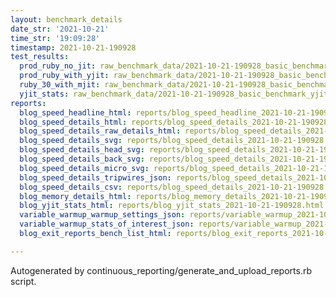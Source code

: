 ```yaml
---
layout: benchmark_details
date_str: '2021-10-21'
time_str: '19:09:28'
timestamp: 2021-10-21-190928
test_results:
  prod_ruby_no_jit: raw_benchmark_data/2021-10-21-190928_basic_benchmark_prod_ruby_no_jit.json
  prod_ruby_with_yjit: raw_benchmark_data/2021-10-21-190928_basic_benchmark_prod_ruby_with_yjit.json
  ruby_30_with_mjit: raw_benchmark_data/2021-10-21-190928_basic_benchmark_ruby_30_with_mjit.json
  yjit_stats: raw_benchmark_data/2021-10-21-190928_basic_benchmark_yjit_stats.json
reports:
  blog_speed_headline_html: reports/blog_speed_headline_2021-10-21-190928.html
  blog_speed_details_html: reports/blog_speed_details_2021-10-21-190928.html
  blog_speed_details_raw_details_html: reports/blog_speed_details_2021-10-21-190928.raw_details.html
  blog_speed_details_svg: reports/blog_speed_details_2021-10-21-190928.svg
  blog_speed_details_head_svg: reports/blog_speed_details_2021-10-21-190928.head.svg
  blog_speed_details_back_svg: reports/blog_speed_details_2021-10-21-190928.back.svg
  blog_speed_details_micro_svg: reports/blog_speed_details_2021-10-21-190928.micro.svg
  blog_speed_details_tripwires_json: reports/blog_speed_details_2021-10-21-190928.tripwires.json
  blog_speed_details_csv: reports/blog_speed_details_2021-10-21-190928.csv
  blog_memory_details_html: reports/blog_memory_details_2021-10-21-190928.html
  blog_yjit_stats_html: reports/blog_yjit_stats_2021-10-21-190928.html
  variable_warmup_warmup_settings_json: reports/variable_warmup_2021-10-21-190928.warmup_settings.json
  variable_warmup_stats_of_interest_json: reports/variable_warmup_2021-10-21-190928.stats_of_interest.json
  blog_exit_reports_bench_list_html: reports/blog_exit_reports_2021-10-21-190928.bench_list.html

---
```

Autogenerated by continuous_reporting/generate_and_upload_reports.rb script.

